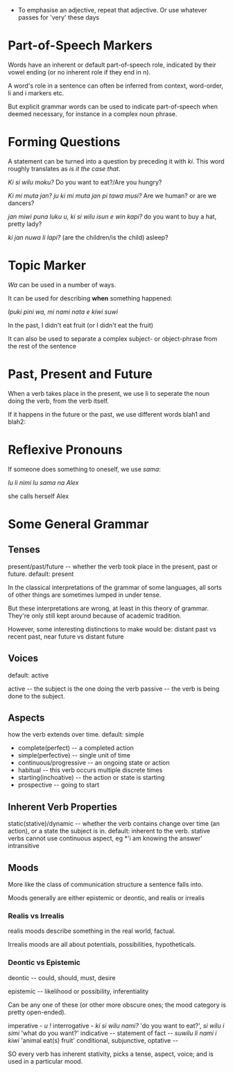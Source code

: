 * To emphasise an adjective, repeat that adjective. Or use whatever passes for 'very' these days


Part-of-Speech Markers
=============

Words have an inherent or default part-of-speech role, indicated by their vowel ending (or no inherent role if they end in n).

A word's role in a sentence can often be inferred from context, word-order, li and i markers etc.

But explicit grammar words can be used to indicate part-of-speech when deemed necessary, for instance in a complex noun phrase.



Forming Questions
==========

A statement can be turned into a question by preceding it with *ki*. This word roughly translates as *is it the case that*.

*Ki si wilu moku?* Do you want to eat?/Are you hungry?

*Ki mi muta jan? ju ki mi muta jan pi tawa musi?* Are we human? or are we dancers?

*jan miwi puna luku u, ki si wilu isun e win kapi?* do you want to buy a hat, pretty lady?

*ki jan nuwa li lapi?* (are the children/is the child) asleep?

Topic Marker
===========

*Wa* can be used in a number of ways. 

It can be used for describing __when__ something happened:

*Ipuki pini wa, mi nami nata e kiwi suwi*

In the past, I didn't eat fruit (or I didn't eat the fruit)

It can also be used to separate a complex subject- or object-phrase from the rest of the sentence

Past, Present and Future
======

When a verb takes place in the present, we use li to seperate the noun doing the verb, from the verb itself.

If it happens in the future or the past, we use different words blah1 and blah2:



Reflexive Pronouns
======

If someone does something to oneself, we use *sama*:

*lu li nimi lu sama na Alex*

she calls herself Alex


Some General Grammar
=========

Tenses
----

present/past/future -- whether the verb took place in the present, past or future. default: present

In the classical interpretations of the grammar of some languages, 
all sorts of other things are sometimes lumped in under tense.

But these interpretations are wrong, at least in this theory of grammar.
They're only still kept around because of academic tradition.

However, some interesting distinctions to make would be:
distant past vs recent past,
near future vs distant future

Voices
------

default: active

active -- the subject is the one doing the verb 
passive -- the verb is being done to the subject.

Aspects
-----

how the verb extends over time. default: simple

* complete(perfect) -- a completed action
* simple(perfective) -- single unit of time
* continuous/progressive -- an ongoing state or action
* habitual -- this verb occurs multiple discrete times
* starting(inchoative) -- the action or state is starting
* prospective -- going to start

Inherent Verb Properties
----------
static(stative)/dynamic -- whether the verb contains change over time (an action), or a state the subject is in. default: inherent to the verb. stative verbs cannot use continuous aspect, eg \*'i am knowing the answer'
intransitive

Moods
----

More like the class of communication structure a sentence falls into.


Moods generally are either epistemic or deontic, and realis or irrealis

### Realis vs Irrealis

realis moods describe something in the real world, factual.

Irrealis moods are all about potentials, possibilities, hypotheticals.

### Deontic vs Epistemic

deontic -- could, should, must, desire

epistemic -- likelihood or possibility, inferentiality

Can be any one of these (or other more obscure ones; the mood category is pretty open-ended).

imperative - *u <verb>!*
interrogative - *ki si wilu nami?* 'do you want to eat?', *si wilu i simi* 'what do you want?'
indicative -- statement of fact -- *suwilu li nami i kiwi* 'animal eat(s) fruit'
conditional, subjunctive, optative -- 



SO every verb has inherent stativity, picks a tense, aspect, voice; and is used in a particular mood.
